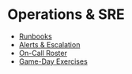 # Operations & SRE

- [Runbooks](../../runbooks/)
- [Alerts & Escalation](../SRE/ALERTS.md)
- [On-Call Roster](../SRE/ONCALL.md)
- [Game-Day Exercises](../SRE/GAMEDAY.md)
